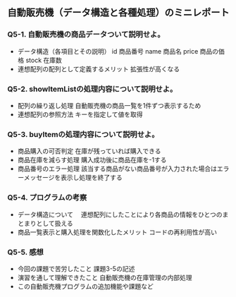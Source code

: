 ## 自動販売機（データ構造と各種処理）のミニレポート
### Q5-1. 自動販売機の商品データついて説明せよ。
* データ構造（各項目とその説明）
id	商品番号
name	商品名
price	商品の価格
stock	在庫数
* 連想配列の配列として定義するメリット
拡張性が高くなる
### Q5-2. showItemListの処理内容について説明せよ。
* 配列の繰り返し処理
  自動販売機の商品一覧を1件ずつ表示するため
* 連想配列の参照方法
  キーを指定して値を取得
### Q5-3. buyItemの処理内容について説明せよ。
* 商品購入の可否判定
  在庫が残っていれば購入できる
* 商品在庫を減らす処理
  購入成功後に商品在庫を-1する
* 商品番号のエラー処理
  該当する商品がない商品番号が入力された場合はエラーメッセージを表示し処理を終了する
### Q5-4. プログラムの考察
* データ構造について
　連想配列にしたことにより各商品の情報をひとつのまとまりとして扱える
* 商品一覧表示と購入処理を関数化したメリット
  コードの再利用性が高い
### Q5-5. 感想
* 今回の課題で苦労したこと
  課題3-5の記述
* 演習を通して理解できたこと
  自動販売機の在庫管理の内部処理
* この自動販売機プログラムの追加機能や課題など
